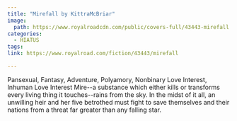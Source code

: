 ```yaml
---
title: "Mirefall by KittraMcBriar"
image:
  path: https://www.royalroadcdn.com/public/covers-full/43443-mirefall.jpg
categories:
  - HIATUS
tags:
link: https://www.royalroad.com/fiction/43443/mirefall

---
```

Pansexual, Fantasy, Adventure, Polyamory, Nonbinary Love Interest, Inhuman Love Interest
Mire--a substance which either kills or transforms every living thing it touches--rains from the sky. In the midst of it all, an unwilling heir and her five betrothed must fight to save themselves and their nations from a threat far greater than any falling star.

